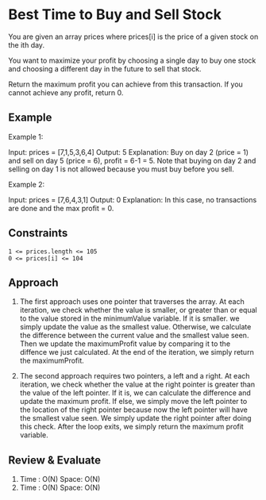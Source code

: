 # Best Time to Buy and Sell Stock

You are given an array prices where prices[i] is the price of a given stock on the ith day.

You want to maximize your profit by choosing a single day to buy one stock and choosing a different day in the future to sell that stock.

Return the maximum profit you can achieve from this transaction. If you cannot achieve any profit, return 0.

## Example

Example 1:

Input: prices = [7,1,5,3,6,4]
Output: 5
Explanation: Buy on day 2 (price = 1) and sell on day 5 (price = 6), profit = 6-1 = 5.
Note that buying on day 2 and selling on day 1 is not allowed because you must buy before you sell.

Example 2:

Input: prices = [7,6,4,3,1]
Output: 0
Explanation: In this case, no transactions are done and the max profit = 0.

## Constraints

    1 <= prices.length <= 105
    0 <= prices[i] <= 104

## Approach
1. The first approach uses one pointer that traverses the array. At each iteration, we check whether the value is smaller, or greater than or equal to the value stored in the minimumValue variable. If it is smaller. we simply update the value as the smallest value. Otherwise, we calculate the difference between the current value and the smallest value seen. Then we update the maximumProfit value by comparing it to the diffence we just calculated. At the end of the iteration, we simply return the maximumProfit.

2. The second approach requires two pointers, a left and a right. At each iteration, we check whether the value at the right pointer is greater than the value of the left pointer. If it is, we can calculate the difference and update the maximum profit. If else, we simply move the left pointer to the location of the right pointer because now the left pointer will have the smallest value seen. We simply update the right pointer after doing this check. After the loop exits, we simply return the maximum profit variable.

## Review & Evaluate
1. Time : O(N) Space: O(N)
2. Time : O(N) Space: O(N)
